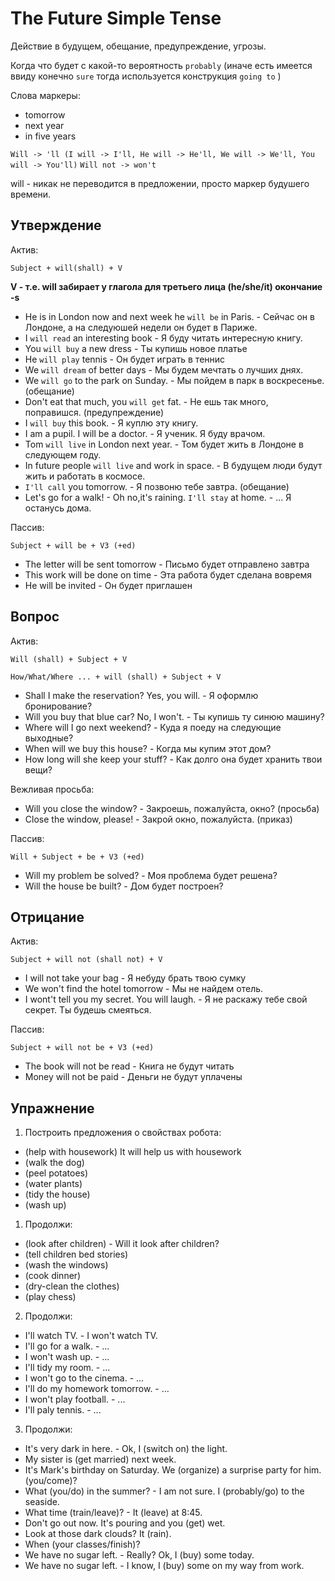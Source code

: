 # The Future Simple Tense

Действие в будущем, обещание, предупреждение, угрозы.

Когда что будет с какой-то вероятность `probably`
(иначе есть имеется ввиду конечно `sure` тогда используется конструкция `going to` )


Слова маркеры:
- tomorrow
- next year
- in five years

`Will -> 'll (I will -> I'll, He will -> He'll, We will -> We'll, You will -> You'll)`
`Will not -> won't`

will - никак не переводится в предложении, просто маркер будушего времени.

## Утверждение

Актив:

`Subject + will(shall) + V`

**V - т.е. will забирает у глагола для третьего лица (he/she/it) окончание -s**

- He is in London now and next week he `will be` in Paris. - Сейчас он в Лондоне, а на следуюшей недели он будет в Париже.
- I `will read` an interesting book - Я буду читать интересную книгу.
- You `will buy` a new dress - Ты купишь новое платье
- He `will play` tennis - Он будет играть в теннис
- We `will dream` of better days - Мы будем мечтать о лучших днях.
- We `will go` to the park on Sunday. - Мы пойдем в парк в воскресенье. (обещание)
- Don't eat that much, you `will get` fat. - Не ешь так много, поправишся. (предупреждение)
- I `will buy` this book. - Я куплю эту книгу.
- I am a pupil. I will be a doctor. - Я ученик. Я буду врачом.
- Tom `will live` in London next year. - Том будет жить в Лондоне в следующем году.
- In future people `will live` and work in space. - В будущем люди будут жить и работать в космосе.
- `I'll call` you tomorrow. - Я позвоню тебе завтра. (обещание)
- Let's go for a walk! - Oh no,it's raining. `I'll stay` at home. - ... Я останусь дома.

Пассив:

`Subject + will be + V3 (+ed)`

- The letter will be sent tomorrow - Письмо будет отправлено завтра
- This work will be done on time - Эта работа будет сделана вовремя
- He will be invited - Он будет приглашен


## Вопрос

Актив:

`Will (shall) + Subject + V`

`How/What/Where ... + will (shall) + Subject + V`

- Shall I make the reservation? Yes, you will. - Я оформлю бронирование?
- Will you buy that blue car? No, I won't. - Ты купишь ту синюю машину?
- Where will I go next weekend? - Куда я поеду на следующие выходные?
- When will we buy this house? - Когда мы купим этот дом?
- How long will she keep your stuff? - Как долго она будет хранить твои вещи?

Вежливая просьба:
- Will you close the window? - Закроешь, пожалуйста, окно? (просьба)
- Close the window, please! - Закрой окно, пожалуйста. (приказ)

Пассив:

`Will + Subject + be + V3 (+ed)`

- Will my problem be solved? - Моя проблема будет решена?
- Will the house be built? - Дом будет построен?

## Отрицание

Актив:

`Subject + will not (shall not) + V`

- I will not take your bag - Я небуду брать твою сумку
- We won't find the hotel tomorrow - Мы не найдем отель.
- I wont't tell you my secret. You will laugh. - Я не раскажу тебе свой секрет. Ты будешь смеяться.


Пассив:

`Subject + will not be + V3 (+ed)`

- The book will not be read - Книга не будут читать
- Money will not be paid - Деньги не будут уплачены




## Упражнение


1. Построить предложения о свойствах робота:
- (help with housework) It will help us with housework
- (walk the dog)
- (peel potatoes)
- (water plants)
- (tidy the house)
- (wash up)


1. Продолжи:
- (look after children) - Will it look after children?
- (tell children bed stories)
- (wash the windows)
- (cook dinner)
- (dry-clean the clothes)
- (play chess)

2. Продолжи:
- I'll watch TV. - I won't watch TV.
- I'll go for a walk. - ...
- I won't wash up. - ...
- I'll tidy my room. - ...
- I won't go to the cinema. - ...
- I'll do my homework tomorrow. - ...
- I won't play football. - ...
- I'll paly tennis. - ...

3. Продолжи:
- It's very dark in here. - Ok, I (switch on) the light.
- My sister is (get married) next week.
- It's Mark's birthday on Saturday. We (organize) a surprise party for him. (you/come)?
- What (you/do) in the summer? - I am not sure. I (probably/go) to the seaside.
- What time (train/leave)? - It (leave) at 8:45.
- Don't go out now. It's pouring and you (get) wet.
- Look at those dark clouds? It (rain).
- When (your classes/finish)?
- We have no sugar left. - Really? Ok, I (buy) some today.
- We have no sugar left. - I know, I (buy) some on my way from work.

























